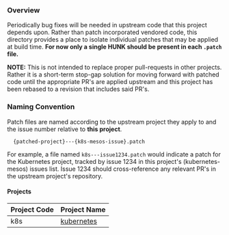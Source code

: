 ### Overview
Periodically bug fixes will be needed in upstream code that this project depends upon.
Rather than patch incorporated vendored code, this directory provides a place to isolate individual patches that may be applied at build time.
**For now only a single HUNK should be present in each `.patch` file.**

**NOTE:** This is not intended to replace proper pull-requests in other projects.
Rather it is a short-term stop-gap solution for moving forward with patched code until the appropriate PR's are applied upstream and this project has been rebased to a revision that includes said PR's.

### Naming Convention
Patch files are named according to the upstream project they apply to and the issue number relative to **this project**.
```
  {patched-project}---{k8s-mesos-issue}.patch
```

For example, a file named `k8s---issue1234.patch` would indicate a patch for the Kubernetes project, tracked by issue 1234 in this project's (kubernetes-mesos) issues list.
Issue 1234 should cross-reference any relevant PR's in the upstream project's repository.

#### Projects

Project Code | Project Name
-------------|-------------
 k8s         | [kubernetes](https://github.com/GoogleCloudPlatform/kubernetes)
